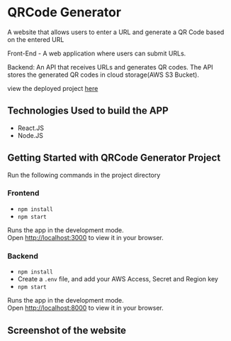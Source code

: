 # QRCode Generator
A website that allows users to enter a URL and generate a QR Code based on the entered URL

Front-End - A web application where users can submit URLs.

Backend: An API that receives URLs and generates QR codes. The API stores the generated QR codes in cloud storage(AWS S3 Bucket).

view the deployed project [here]()


## Technologies Used to build the APP
- React.JS
- Node.JS

## Getting Started with QRCode Generator Project
Run the following commands in the project directory

### Frontend
- `npm install`
- `npm start`

Runs the app in the development mode.\
Open [http://localhost:3000](http://localhost:3000) to view it in your browser.

### Backend
- `npm install`
- Create a `.env` file, and add your AWS Access, Secret and Region key
- `npm start`

Runs the app in the development mode.\
Open [http://localhost:8000](http://localhost:8000) to view it in your browser.


## Screenshot of the website



